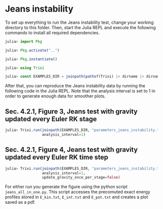# Jeans instability

To set up everything to run the Jeans instability test, change your working directory to this folder.
Then, start the Julia REPL and execute the following commands to install all required
dependencies.
```julia
julia> import Pkg

julia> Pkg.activate("..")

julia> Pkg.instantiate()

julia> using Trixi

julia> const EXAMPLES_DIR = joinpath(pathof(Trixi) |> dirname |> dirname, "examples", "repro-self-gravitating-gas-dynamics")
```
After that, you can reproduce the Jeans instability data by running the following code in the Julia REPL.
Note that the analysis interval is set to 1 in order to generate enough data for smoother plots.


## Sec. 4.2.1, Figure 3, Jeans test with gravity updated every Euler RK stage
```julia
julia> Trixi.run(joinpath(EXAMPLES_DIR, "parameters_jeans_instability.toml",
                 analysis_interval=1)
```

## Sec. 4.2.1, Figure 4, Jeans test with gravity updated every Euler RK time step
```julia
julia> Trixi.run(joinpath(EXAMPLES_DIR, "parameters_jeans_instability.toml",
                 analysis_interval=1,
                 update_gravity_once_per_stage=false)
```

For either run you generate the figure using the python script `jeans_all_in_one.py`.
This script accesses the precomuted exact energy profiles stored in `E_kin.txt`,
`E_int.txt` and `E_pot.txt` and creates a plot saved as a pdf.
